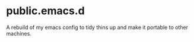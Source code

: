 # public.emacs.d
A rebuild of my emacs config to tidy thins up and make it portable to other machines.
